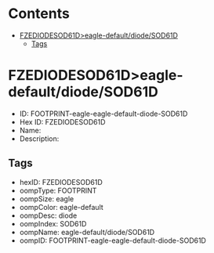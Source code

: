 



Contents
========

* [FZEDIODESOD61D>eagle-default/diode/SOD61D](#fzediodesod61deagle-defaultdiodesod61d)
	* [Tags](#tags)

# FZEDIODESOD61D>eagle-default/diode/SOD61D

- ID: FOOTPRINT-eagle-eagle-default-diode-SOD61D
- Hex ID: FZEDIODESOD61D
- Name: 
- Description: 

## Tags

- hexID: FZEDIODESOD61D
- oompType: FOOTPRINT
- oompSize: eagle
- oompColor: eagle-default
- oompDesc: diode
- oompIndex: SOD61D
- oompName: eagle-default/diode/SOD61D
- oompID: FOOTPRINT-eagle-eagle-default-diode-SOD61D
